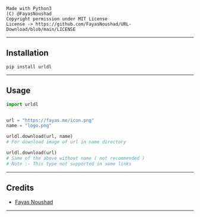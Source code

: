 ```
Made with Python3
(C) @FayasNoushad
Copyright permission under MIT License
License -> https://github.com/FayasNoushad/URL-Download/blob/main/LICENSE
```

---

## Installation

```
pip install urldl
```

---

## Usage

```py
import urldl


url = "https://fayas.me/icon.png"
name = "logo.png"

urldl.download(url, name)
# For download image of url in name directory

urldl.download(url)
# Same of the above without name ( not recommended )
# Note :- This type not supported in some links
```

---

## Credits

- [Fayas Noushad](https://github.com/FayasNoushad)

---
